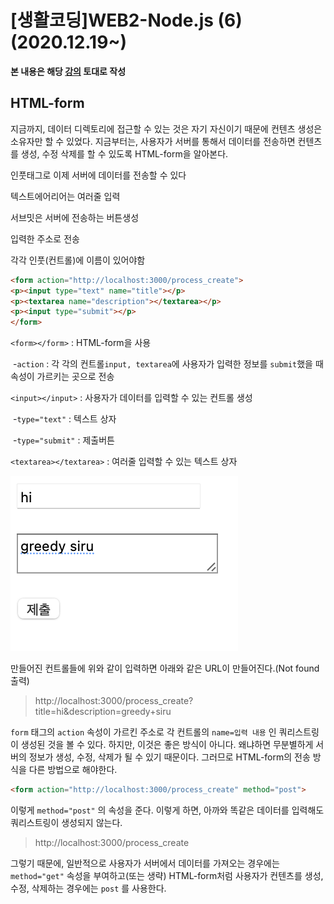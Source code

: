 # [생활코딩]WEB2-Node.js (6)(2020.12.19~)

**본 내용은 해당 [강의](https://opentutorials.org/course/3332) 토대로 작성**

## HTML-form

지금까지, 데이터 디렉토리에 접근할 수 있는 것은 자기 자신이기 때문에 컨텐츠 생성은 소유자만 할 수 있었다. 지금부터는, 사용자가 서버를 통해서 데이터를 전송하면 컨텐츠를 생성, 수정 삭제를 할 수 있도록 HTML-form을 알아본다.

인풋태그로 이제 서버에 데이터를 전송할 수 있다

텍스트에어리어는 여러줄 입력

서브밋은 서버에 전송하는 버튼생성

입력한 주소로 전송

각각 인풋(컨트롤)에 이름이 있어야함

```html
<form action="http://localhost:3000/process_create"> 
<p><input type="text" name="title"></p>
<p><textarea name="description"></textarea></p>
<p><input type="submit"></p>
</form>
```

`<form></form>` : HTML-form을 사용

​	-`action` : 각 각의 컨트롤`input, textarea`에 사용자가 입력한 정보를 `submit`했을 때 속성이 가르키는 곳으로 전송

`<input></input>` : 사용자가 데이터를 입력할 수 있는 컨트롤 생성

​	-`type="text"` : 텍스트 상자

​	-`type="submit"` : 제출버튼

`<textarea></textarea>` : 여러줄 입력할 수 있는 텍스트 상자

![Nodejs6-1](images/Nodejs6-1.png)

만들어진 컨트롤들에 위와 같이 입력하면 아래와 같은 URL이 만들어진다.(Not found 출력)

> http://localhost:3000/process_create?title=hi&description=greedy+siru

`form` 태그의 `action` 속성이 가르킨 주소로 각 컨트롤의 `name=입력 내용` 인 쿼리스트링이 생성된 것을 볼 수 있다. 하지만, 이것은 좋은 방식이 아니다. 왜냐하면 무분별하게 서버의 정보가 생성, 수정, 삭제가 될 수 있기 때문이다. 그러므로 HTML-form의 전송 방식을 다른 방법으로 해야한다.

```html
<form action="http://localhost:3000/process_create" method="post">
```

이렇게 `method="post"` 의 속성을 준다. 이렇게 하면, 아까와 똑같은 데이터를 입력해도 쿼리스트링이 생성되지 않는다.

> http://localhost:3000/process_create

그렇기 때문에, 일반적으로 사용자가 서버에서 데이터를 가져오는 경우에는 `method="get"` 속성을 부여하고(또는 생략) HTML-form처럼 사용자가 컨텐츠를 생성, 수정, 삭제하는 경우에는 `post` 를 사용한다.

